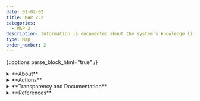 ```yaml
---
date: 01-02-02
title: MAP 2.2
categories:
  - MAP-2
description: Information is documented about the system’s knowledge limits, and how output will be utilized and overseen by humans.
type: Map
order_number: 2
---
```


{::options parse_block_html="true" /}


<details>
<summary markdown="span">**About**</summary>
<br>
Once deployed and in use, AI systems may sometimes perform poorly, manifest unanticipated negative impacts, or violate legal or ethical norms. These risks and incidents can result from a variety of factors, including developing systems in highly-controlled environments that differ considerably from the deployment context. Regular stakeholder engagement and feedback can provide enhanced contextual awareness about how an AI system may interact in its real-world setting. Example practices include broad stakeholder engagement with potentially impacted community groups, consideration of user interaction and user experience (UI/UX) factors, and regular system testing and evaluation in non-optimized conditions.
 
</details>

<details>
<summary markdown="span">**Actions**</summary>

* Extend documentation beyond system and task requirements to include possible risks due to deployment contexts and human-AI configurations. 
* Follow stakeholder feedback processes to determine whether a system achieved its documented purpose within a given use context, and whether users can correctly comprehend system outputs or results.
* Document dependencies on upstream data and other AI systems, including if the specified system is an upstream dependency for another AI system or other data.
* Document connections the AI system or data will have to external networks (including the internet), financial markets, and critical infrastructure that have potential for negative externalities. Identify and document negative impacts as part of considering the broader risk thresholds and subsequent go/no-go deployment as well as post-deployment decommissioning decisions.

</details>

<details>
<summary markdown="span">**Transparency and Documentation**</summary>
<br>
**Organizations can document the following:**
- Does the AI solution provides sufficient information to assist the personnel to make an informed decision and take actions accordingly?
- To what extent is the output of each component appropriate for the operational context?
- What type of information is accessible on the design, operations, and limitations of the AI system to external stakeholders, including end users, consumers, regulators, and individuals impacted by use of the AI system?
- Based on the assessment, did your organization implement the appropriate level of human involvement in AI-augmented decision-making? (WEF Assessment)
- How will the accountable AI actor(s) address changes in accuracy and precision due to either an adversary’s attempts to disrupt the AI system or unrelated changes in operational/business environment, which may impact the accuracy of the AI system?

**AI Transparency Resources:**
- Datasheets for Datasets, [URL](http://arxiv.org/abs/1803.09010).
- WEF Model AI Governance Framework Assessment 2020, [URL](https://www.pdpc.gov.sg/-/media/Files/PDPC/PDF-Files/Resource-for-Organisation/AI/SGModelAIGovFramework2.pdf).
- WEF Companion to the Model AI Governance Framework- 2020, [URL](https://www.pdpc.gov.sg/-/media/Files/PDPC/PDF-Files/Resource-for-Organisation/AI/SGIsago.pdf).
- ATARC Model Transparency Assessment (WD) – 2020, [URL](https://atarc.org/wp-content/uploads/2020/10/atarc_model_transparency_assessment-FINAL-092020-2.docx).
- Transparency in Artificial Intelligence - S. Larsson and F. Heintz – 2020, [URL](https://lucris.lub.lu.se/ws/files/79208055/Larsson_Heintz_2020_Transparency_in_artificial_intelligence_2020_05_05.pdf).

</details>

<details>
<summary markdown="span">**References**</summary>    
<br>
**Context of use**

International Standards Organization (ISO). 2019. ISO 9241-210:2019 Ergonomics of human-system interaction — Part 210: Human-centred design for interactive systems. [URL](https://www.iso.org/standard/77520.html)

National Institute of Standards and Technology (NIST), Mary Theofanos, Yee-Yin Choong, et al. 2017. NIST Handbook 161 Usability Handbook for Public Safety Communications: Ensuring Successful Systems for First Responders. [URL](https://doi.org/10.6028/NIST.HB.161)

**Human-AI interaction**

Smith, C. J. (2019). Designing trustworthy AI: A human-machine teaming framework to guide development. arXiv preprint arXiv:1910.03515.

Warden T, Carayon P, Roth EM, et al. The National Academies Board on Human System Integration (BOHSI) Panel: Explainable AI, System Transparency, and Human Machine Teaming. Proceedings of the Human Factors and Ergonomics Society Annual Meeting. 2019;63(1):631-635. doi:10.1177/1071181319631100

Committee on Human-System Integration Research Topics for the 711th Human Performance Wing of the Air Force Research Laboratory and the National Academies of Sciences, Engineering, and Medicine. 2022. Human-AI Teaming: State-of-the-Art and Research Needs. Washington, D.C. National Academies Press. [URL](https://nap.nationalacademies.org/catalog/26355/human-ai-teaming-state-of-the-art-and-research-needs)

Ben Green. 2021. The Flaws of Policies Requiring Human Oversight of Government Algorithms. Computer Law & Security Review 45 (26 Apr. 2021). [URL](https://dx.doi.org/10.2139/ssrn.3921216)

Ben Green and Amba Kak. 2021. The False Comfort of Human Oversight as an Antidote to A.I. Harm. (June 15, 2021). [URL](https://slate.com/technology/2021/06/human-oversight-artificial-intelligence-laws.html)

Forough Poursabzi-Sangdeh, Daniel G Goldstein, Jake M Hofman, et al. 2021. Manipulating and Measuring Model Interpretability. In Proceedings of the 2021 CHI Conference on Human Factors in Computing Systems (CHI '21). Association for Computing Machinery, New York, NY, USA, Article 237, 1–52. [URL](https://doi.org/10.1145/3411764.3445315)

Susanne Gaube, Harini Suresh, Martina Raue, et al. 2021. Do as AI say: susceptibility in deployment of clinical decision-aids. npj Digital Medicine 4, Article 31 (2021). [URL](https://doi.org/10.1038/s41746-021-00385-9)

Zana Buçinca, Maja Barbara Malaya, and Krzysztof Z. Gajos. 2021. To Trust or to Think: Cognitive Forcing Functions Can Reduce Overreliance on AI in AI-assisted Decision-making. Proc. ACM Hum.-Comput. Interact. 5, CSCW1, Article 188 (April 2021), 21 pages. [URL](https://doi.org/10.1145/3449287)

Microsoft Responsible AI Standard, v2. [URL](https://query.prod.cms.rt.microsoft.com/cms/api/am/binary/RE4ZPmV)

</details>
  
